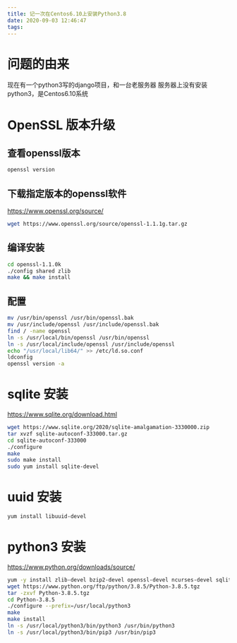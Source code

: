 ```yaml
---
title: 记一次在Centos6.10上安装Python3.8
date: 2020-09-03 12:46:47
tags:
---
```

# 问题的由来

现在有一个python3写的django项目，和一台老服务器
服务器上没有安装python3，是Centos6.10系统

# OpenSSL 版本升级

## 查看openssl版本

```bash
openssl version
```
## 下载指定版本的openssl软件  

https://www.openssl.org/source/

```bash
wget https://www.openssl.org/source/openssl-1.1.1g.tar.gz
```

## 编译安装

```bash
cd openssl-1.1.0k
./config shared zlib
make && make install
```

## 配置

```bash
mv /usr/bin/openssl /usr/bin/openssl.bak
mv /usr/include/openssl /usr/include/openssl.bak
find / -name openssl
ln -s /usr/local/bin/openssl /usr/bin/openssl
ln -s /usr/local/include/openssl /usr/include/openssl
echo "/usr/local/lib64/" >> /etc/ld.so.conf
ldconfig 
openssl version -a
```

# sqlite 安装

https://www.sqlite.org/download.html

```bash
wget https://www.sqlite.org/2020/sqlite-amalgamation-3330000.zip
tar xvzf sqlite-autoconf-333000.tar.gz
cd sqlite-autoconf-333000
./configure
make
sudo make install
sudo yum install sqlite-devel
```
# uuid 安装
```bash
yum install libuuid-devel
```

# python3 安装

https://www.python.org/downloads/source/

```bash
yum -y install zlib-devel bzip2-devel openssl-devel ncurses-devel sqlite-devel readline-devel tk-devel gdbm-devel db4-devel libpcap-devel xz-devel
wget https://www.python.org/ftp/python/3.8.5/Python-3.8.5.tgz
tar -zxvf Python-3.8.5.tgz
cd Python-3.8.5
./configure --prefix=/usr/local/python3
make
make install
ln -s /usr/local/python3/bin/python3 /usr/bin/python3
ln -s /usr/local/python3/bin/pip3 /usr/bin/pip3
```